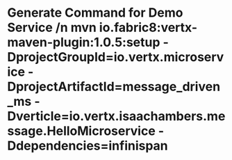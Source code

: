 # Generate Command for Demo Service /n mvn io.fabric8:vertx-maven-plugin:1.0.5:setup -DprojectGroupId=io.vertx.microservice -DprojectArtifactId=message_driven_ms -Dverticle=io.vertx.isaachambers.message.HelloMicroservice -Ddependencies=infinispan
